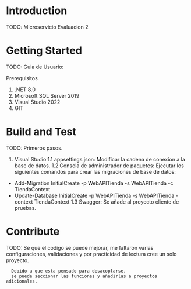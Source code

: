 # Introduction 
TODO: Microservicio Evaluacion 2 

# Getting Started
TODO: Guia de Usuario: 

Prerequisitos
1.	.NET 8.0
2.	Microsoft SQL Server 2019
3.	Visual Studio 2022
4.	GIT

# Build and Test
TODO: Primeros pasos.

1. Visual Studio
1.1 appsettings.json: Modificar la cadena de conexion a la base de datos.
1.2 Consola de administrador de paquetes: Ejecutar los siguientes comandos para crear las migraciones de base de datos:
 - Add-Migration InitialCreate -p WebAPITienda -s WebAPITienda -c TiendaContext
 - Update-Database InitialCreate -p WebAPITienda -s WebAPITienda -context TiendaContext
1.3 Swagger: Se añade al proyecto cliente de pruebas. 

# Contribute
TODO: Se que el codigo se puede mejorar, me faltaron varias configuraciones, validaciones
	  y por practicidad de lectura cree un solo proyecto.

	  Debido a que esta pensado para desacoplarse,
	  se puede seccionar las funciones y añadirlas a proyectos adicionales. 

